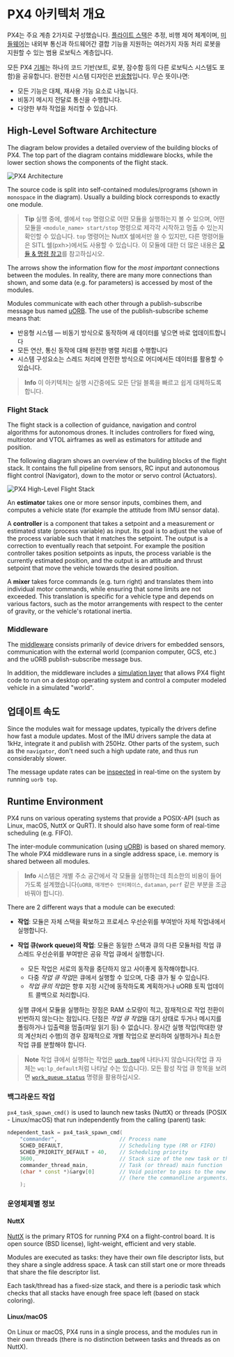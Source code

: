 # PX4 아키텍처 개요

PX4는 주요 계층 2가지로 구성했습니다. [플라이트 스택](#flight-stack)은 추정, 비행 제어 체계이며, [미들웨어](#middleware)는 내외부 통신과 하드웨어간 결합 기능을 지원하는 여러가지 자동 처리 로봇을 지원할 수 있는 범용 로보틱스 계층입니다.

모든 PX4 [기체](../airframes/README.md)는 하나의 코드 기반(보트, 로봇, 잠수함 등의 다른 로보틱스 시스템도 포함)을 공유합니다. 완전한 시스템 디자인은 [반응형](http://www.reactivemanifesto.org)입니다. 무슨 뜻이나면:

- 모든 기능은 대체, 재사용 가능 요소로 나눕니다.
- 비동기 메시지 전달로 통신을 수행합니다.
- 다양한 부하 작업을 처리할 수 있습니다.

<a id="architecture"></a>

## High-Level Software Architecture

The diagram below provides a detailed overview of the building blocks of PX4. The top part of the diagram contains middleware blocks, while the lower section shows the components of the flight stack.

![PX4 Architecture](../../assets/diagrams/PX4_Architecture.svg)

<!-- This diagram can be updated from 
[here](https://drive.google.com/file/d/0B1TDW9ajamYkaGx3R0xGb1NaeU0/view?usp=sharing) 
and opened with draw.io Diagrams. You might need to request access if you
don't have a px4.io Google account.
Caution: it can happen that after exporting some of the arrows are wrong. In
that case zoom into the graph until the arrows are correct, and then export
again. -->

The source code is split into self-contained modules/programs (shown in `monospace` in the diagram). Usually a building block corresponds to exactly one module.

> **Tip** 실행 중에, 셸에서 `top` 명령으로 어떤 모듈을 실행하는지 볼 수 있으며, 어떤 모듈을 `<module_name> start/stop` 명령으로 제각각 시작하고 멈출 수 있는지 확인할 수 있습니다. `top` 명령어는 NuttX 쉘에서만 쓸 수 있지만, 다른 명령어들은 SITL 쉘(pxh>)에서도 사용할 수 있습니다. 이 모듈에 대한 더 많은 내용은 [모듈 & 명령 참고](../middleware/modules_main.md)를 참고하십시오. 

The arrows show the information flow for the *most important* connections between the modules. In reality, there are many more connections than shown, and some data (e.g. for parameters) is accessed by most of the modules.

Modules communicate with each other through a publish-subscribe message bus named [uORB](../middleware/uorb.md). The use of the publish-subscribe scheme means that:

- 반응형 시스템 — 비동기 방식으로 동작하며 새 데이터를 넣으면 바로 업데이트합니다
- 모든 연산, 통신 동작에 대해 완전한 병렬 처리를 수행합니다
- 시스템 구성요소는 스레드 처리에 안전한 방식으로 어디에서든 데이터를 활용할 수 있습니다.

> **Info** 이 아키텍처는 실행 시간중에도 모든 단일 블록을 빠르고 쉽게 대체하도록 합니다.

<a id="flight-stack"></a>

### Flight Stack

The flight stack is a collection of guidance, navigation and control algorithms for autonomous drones. It includes controllers for fixed wing, multirotor and VTOL airframes as well as estimators for attitude and position.

The following diagram shows an overview of the building blocks of the flight stack. It contains the full pipeline from sensors, RC input and autonomous flight control (Navigator), down to the motor or servo control (Actuators).

![PX4 High-Level Flight Stack](../../assets/diagrams/PX4_High-Level_Flight-Stack.svg) <!-- This diagram can be updated from 
[here](https://drive.google.com/a/px4.io/file/d/15J0eCL77fHbItA249epT3i2iOx4VwJGI/view?usp=sharing) 
and opened with draw.io Diagrams. You might need to request access if you
don't have a px4.io Google account.
Caution: it can happen that after exporting some of the arrows are wrong. In
that case zoom into the graph until the arrows are correct, and then export
again. -->

An **estimator** takes one or more sensor inputs, combines them, and computes a vehicle state (for example the attitude from IMU sensor data).

A **controller** is a component that takes a setpoint and a measurement or estimated state (process variable) as input. Its goal is to adjust the value of the process variable such that it matches the setpoint. The output is a correction to eventually reach that setpoint. For example the position controller takes position setpoints as inputs, the process variable is the currently estimated position, and the output is an attitude and thrust setpoint that move the vehicle towards the desired position.

A **mixer** takes force commands (e.g. turn right) and translates them into individual motor commands, while ensuring that some limits are not exceeded. This translation is specific for a vehicle type and depends on various factors, such as the motor arrangements with respect to the center of gravity, or the vehicle's rotational inertia.

<a id="middleware"></a>

### Middleware

The [middleware](../middleware/README.md) consists primarily of device drivers for embedded sensors, communication with the external world (companion computer, GCS, etc.) and the uORB publish-subscribe message bus.

In addition, the middleware includes a [simulation layer](../simulation/README.md) that allows PX4 flight code to run on a desktop operating system and control a computer modeled vehicle in a simulated "world".

## 업데이트 속도

Since the modules wait for message updates, typically the drivers define how fast a module updates. Most of the IMU drivers sample the data at 1kHz, integrate it and publish with 250Hz. Other parts of the system, such as the `navigator`, don't need such a high update rate, and thus run considerably slower.

The message update rates can be [inspected](../middleware/uorb.md) in real-time on the system by running `uorb top`.

<a id="runtime-environment"></a>

## Runtime Environment

PX4 runs on various operating systems that provide a POSIX-API (such as Linux, macOS, NuttX or QuRT). It should also have some form of real-time scheduling (e.g. FIFO).

The inter-module communication (using [uORB](../middleware/uorb.md)) is based on shared memory. The whole PX4 middleware runs in a single address space, i.e. memory is shared between all modules.

> **Info** 시스템은 개별 주소 공간에서 각 모듈을 실행하는데 최소한의 비용이 들어가도록 설계했습니다(`uORB`, `매개변수 인터페이스`, `dataman`, `perf` 같은 부분을 조금 바꿔야 합니다).

There are 2 different ways that a module can be executed:

- **작업**: 모듈은 자체 스택을 확보하고 프로세스 우선순위를 부여받아 자체 작업내에서 실행합니다.
- **작업 큐(work queue)의 작업**: 모듈은 동일한 스택과 큐의 다른 모듈처럼 작업 큐 스레드 우선순위를 부여받은 공유 작업 큐에서 실행합니다.
  
  - 모든 작업은 서로의 동작을 중단하지 않고 사이좋게 동작해야합니다.
  - 다중 *작업 큐 작업*은 큐에서 실행할 수 있으며, 다중 큐가 될 수 있습니다.
  - *작업 큐의 작업*은 향후 지정 시간에 동작하도록 계획하거나 uORB 토픽 업데이트 콜백으로 처리합니다.
  
  실행 큐에서 모듈을 실행하는 장점은 RAM 소모량이 적고, 잠재적으로 작업 전환이 빈번하지 않는다는 점입니다. 단점은 *작업 큐 작업*을 대기 상태로 두거나 메시지를 폴링하거나 입출력을 멈출(파일 읽기 등) 수 없습니다. 장시간 실행 작업(막대한 양의 계산처리 수행)의 경우 잠재적으로 개별 작업으로 분리하여 실행하거나 최소한 작업 큐를 분할해야 합니다.

> **Note** 작업 큐에서 실행하는 작업은 [`uorb top`](../middleware/modules_communication.md#uorb)에 나타나지 않습니다(작업 큐 자체는 `wq:lp_default`처럼 나타날 수는 있습니다). 모든 활성 작업 큐 항목을 보려면 [`work_queue status`](../middleware/modules_system.md#workqueue) 명령을 활용하십시오.

### 백그라운드 작업

`px4_task_spawn_cmd()` is used to launch new tasks (NuttX) or threads (POSIX - Linux/macOS) that run independently from the calling (parent) task:

```cpp
ndependent_task = px4_task_spawn_cmd(
    "commander",                    // Process name
    SCHED_DEFAULT,                  // Scheduling type (RR or FIFO)
    SCHED_PRIORITY_DEFAULT + 40,    // Scheduling priority
    3600,                           // Stack size of the new task or thread
    commander_thread_main,          // Task (or thread) main function
    (char * const *)&argv[0]        // Void pointer to pass to the new task
                                    // (here the commandline arguments).
    );
```

### 운영체제별 정보

#### NuttX

[NuttX](http://nuttx.org/) is the primary RTOS for running PX4 on a flight-control board. It is open source (BSD license), light-weight, efficient and very stable.

Modules are executed as tasks: they have their own file descriptor lists, but they share a single address space. A task can still start one or more threads that share the file descriptor list.

Each task/thread has a fixed-size stack, and there is a periodic task which checks that all stacks have enough free space left (based on stack coloring).

#### Linux/macOS

On Linux or macOS, PX4 runs in a single process, and the modules run in their own threads (there is no distinction between tasks and threads as on NuttX).